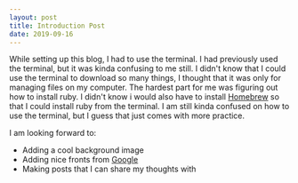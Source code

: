 ```yaml
---
layout: post
title: Introduction Post
date: 2019-09-16
---
```



While setting up this blog, I had to use the terminal. I had previously used
the terminal, but it was kinda confusing to me still. I didn't know that I
could use the terminal to download so many things, I thought that it was only
for managing files on my computer. The hardest part for me was figuring out
how to install ruby. I didn't know i would also have to install [Homebrew][brew]
so that I could install ruby from the terminal. I am still kinda confused on how
to use the terminal, but I guess that just comes with more practice.

I am looking forward to:
- Adding a cool background image
- Adding nice fronts from [Google][font]
- Making posts that I can share my thoughts with

[brew]: http://brew.sh
[font]: https://fonts.google.com/
